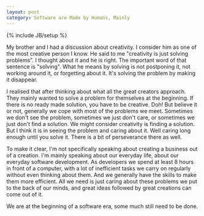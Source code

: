```yaml
---
layout: post
category: Software are Made by Humans, Mainly
---
```

{% include JB/setup %}

My brother and I had a discussion about creativity. I consider him as one of the most creative person I know. He said to me "creativity is just solving problems". I thought about it and he is right. The important word of that sentence is "solving". What he means by solving is not postponing it, not working around it, or forgetting about it. It's solving the problem by making it disappear.

I realised that after thinking about what all the great creators approach. They mainly wanted to solve a problem for themselves at the beginning. If there is no ready made solution, you have to be creative. Doh! But believe it or not, generally we cope with most of the problems we meet. Sometimes we don't see the problem, sometimes we just don't care, or sometimes we just don't find a solution. We might consider creativity is finding a solution. But I think it is in seeing the problem and caring about it. Well caring long enough until you solve it. There is a bit of perseverance there as well.

To make it clear, I'm not specifically speaking about creating a business out of a creation. I'm mainly speaking about our everyday life, about our everyday software development. As developers we spend at least 8 hours in front of a computer, with a lot of inefficient tasks we carry on regularly without even thinking about them. And we generally have the skills to make them more efficient. All we need is just caring about these problems we put to the back of our minds, and great ideas followed by great creations can come out of it.

We are at the beginning of a software era, some much still need to be done.